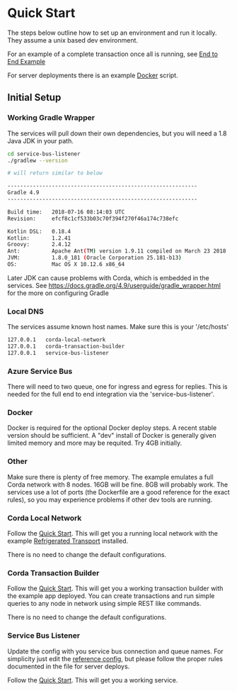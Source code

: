 # Quick Start 


The steps below outline how to set up an environment and run it locally. They assume a unix based
dev environment. 

For an example of a complete transaction once all is running, see [End to End Example](EndToEndExample.md)

For server deployments there is an example [Docker](../../deployment/docker/workbench/README.md) script.
 
## Initial Setup

### Working Gradle Wrapper 

The services will pull down their own dependencies, but you will need a 
1.8 Java JDK in your path.

```bash
cd service-bus-listener
./gradlew --version 

# will return similar to below 

------------------------------------------------------------
Gradle 4.9
------------------------------------------------------------

Build time:   2018-07-16 08:14:03 UTC
Revision:     efcf8c1cf533b03c70f394f270f46a174c738efc

Kotlin DSL:   0.18.4
Kotlin:       1.2.41
Groovy:       2.4.12
Ant:          Apache Ant(TM) version 1.9.11 compiled on March 23 2018
JVM:          1.8.0_181 (Oracle Corporation 25.181-b13)
OS:           Mac OS X 10.12.6 x86_64

```

Later JDK can cause problems with Corda, which is embedded in the services. 
See https://docs.gradle.org/4.9/userguide/gradle_wrapper.html for the more on configuring 
Gradle


### Local DNS 

The services assume known host names. Make sure this is your '/etc/hosts'

```bash 
127.0.0.1 	corda-local-network
127.0.0.1	corda-transaction-builder
127.0.0.1	service-bus-listener
```

### Azure Service Bus

There will need to two queue, one for ingress and egress for replies. This is needed 
for the full end to end integration via the 'service-bus-listener'.

### Docker

Docker is required for the optional Docker deploy steps. A recent stable version should 
be sufficient. A "dev" install of Docker is generally given limited memory and more 
may be requited. Try 4GB initially.  

### Other 

Make sure there is plenty of free memory. The example emulates a full Corda network 
with 8 nodes. 16GB will be fine. 8GB will probably work. The services use a lot of 
ports (the Dockerfile are a good reference for the exact rules), so you may 
experience problems if other dev tools are running. 

### Corda Local Network 

Follow the [Quick Start](../corda-local-network/docs/QuickStart.md). This will get you a 
running local network with the example [Refrigerated Transport](../../cordapps/refrigerated-transportation/README.md)
installed. 

There is no need to change the default configurations.

### Corda Transaction Builder

Follow the [Quick Start](../corda-transaction-builder/docs/QuickStart.md). This will get you 
a working transaction builder with the example app deployed. You can create transactions and 
run simple queries to any node in network using simple REST like commands. 

There is no need to change the default configurations.

### Service Bus Listener 

Update the config with you service bus connection and queue names. For simplicity 
just edit the [reference config](../service-bus-listener/src/main/resources/reference.conf), but
please follow the proper rules documented in the file for server deploys.


Follow the [Quick Start](../service-bus-listener/docs/QuickStart.md). This will get you a working 
service. 

 



